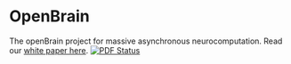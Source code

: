# OpenBrain
The openBrain project for massive asynchronous neurocomputation. 
Read our [white paper here](https://www.sharelatex.com/github/repos/mlberkeley/openbrain/builds/latest/output.pdf). 
[![PDF Status](https://www.sharelatex.com/github/repos/mlberkeley/openbrain/builds/latest/badge.svg)](https://www.sharelatex.com/github/repos/mlberkeley/openbrain/builds/latest/output.pdf)
